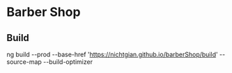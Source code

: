 # Barber Shop

## Build
ng build --prod --base-href 'https://nichtgian.github.io/barberShop/build' --source-map --build-optimizer